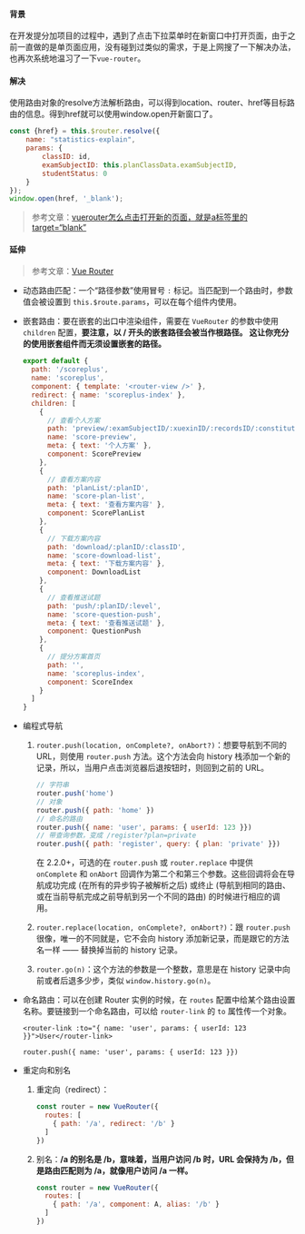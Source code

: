 #### 背景

在开发提分加项目的过程中，遇到了点击下拉菜单时在新窗口中打开页面，由于之前一直做的是单页面应用，没有碰到过类似的需求，于是上网搜了一下解决办法，也再次系统地温习了一下`vue-router`。

#### 解决

使用路由对象的resolve方法解析路由，可以得到location、router、href等目标路由的信息。得到href就可以使用window.open开新窗口了。

```javascript
const {href} = this.$router.resolve({
    name: "statistics-explain",
    params: {
        classID: id,
        examSubjectID: this.planClassData.examSubjectID,
        studentStatus: 0
    }
});
window.open(href, '_blank');
```

> 参考文章：[vuerouter怎么点击打开新的页面，就是a标签里的target=“blank”](https://segmentfault.com/q/1010000009557100)

#### 延伸

> 参考文章：[Vue Router](https://router.vuejs.org/zh/)

- 动态路由匹配：一个“路径参数”使用冒号 `:` 标记。当匹配到一个路由时，参数值会被设置到 `this.$route.params`，可以在每个组件内使用。

- 嵌套路由：要在嵌套的出口中渲染组件，需要在 `VueRouter` 的参数中使用 `children` 配置，**要注意，以 / 开头的嵌套路径会被当作根路径。 这让你充分的使用嵌套组件而无须设置嵌套的路径。**

  ```javascript
  export default {
    path: '/scoreplus',
    name: 'scoreplus',
    component: { template: '<router-view />' },
    redirect: { name: 'scoreplus-index' },
    children: [
      {
        // 查看个人方案
        path: 'preview/:examSubjectID/:xuexinID/:recordsID/:constitute/:planID',
        name: 'score-preview',
        meta: { text: '个人方案' },
        component: ScorePreview
      },
      {
        // 查看方案内容
        path: 'planList/:planID',
        name: 'score-plan-list',
        meta: { text: '查看方案内容' },
        component: ScorePlanList
      },
      {
        // 下载方案内容
        path: 'download/:planID/:classID',
        name: 'score-download-list',
        meta: { text: '下载方案内容' },
        component: DownloadList
      },
      {
        // 查看推送试题
        path: 'push/:planID/:level',
        name: 'score-question-push',
        meta: { text: '查看推送试题' },
        component: QuestionPush
      },
      {
        // 提分方案首页
        path: '',
        name: 'scoreplus-index',
        component: ScoreIndex
      }
    ]
  }
  ```

- 编程式导航

  1. `router.push(location, onComplete?, onAbort?)`：想要导航到不同的 URL，则使用 `router.push` 方法。这个方法会向 history 栈添加一个新的记录，所以，当用户点击浏览器后退按钮时，则回到之前的 URL。

     ```javascript
     // 字符串
     router.push('home')
     // 对象
     router.push({ path: 'home' })
     // 命名的路由
     router.push({ name: 'user', params: { userId: 123 }})
     // 带查询参数，变成 /register?plan=private
     router.push({ path: 'register', query: { plan: 'private' }})
     ```

     在 2.2.0+，可选的在 `router.push` 或 `router.replace` 中提供 `onComplete` 和 `onAbort` 回调作为第二个和第三个参数。这些回调将会在导航成功完成 (在所有的异步钩子被解析之后) 或终止 (导航到相同的路由、或在当前导航完成之前导航到另一个不同的路由) 的时候进行相应的调用。

  2. `router.replace(location, onComplete?, onAbort?)`：跟 `router.push` 很像，唯一的不同就是，它不会向 history 添加新记录，而是跟它的方法名一样 —— 替换掉当前的 history 记录。

  3. `router.go(n)`：这个方法的参数是一个整数，意思是在 history 记录中向前或者后退多少步，类似 `window.history.go(n)`。

- 命名路由：可以在创建 Router 实例的时候，在 `routes` 配置中给某个路由设置名称。要链接到一个命名路由，可以给 `router-link` 的 `to` 属性传一个对象。

  ```vue
  <router-link :to="{ name: 'user', params: { userId: 123 }}">User</router-link>
  
  router.push({ name: 'user', params: { userId: 123 }})
  ```

- 重定向和别名

  1. 重定向（redirect）：

     ```javascript
     const router = new VueRouter({
       routes: [
         { path: '/a', redirect: '/b' }
       ]
     })
     ```

  2. 别名：**/a 的别名是 /b，意味着，当用户访问 /b 时，URL 会保持为 /b，但是路由匹配则为 /a，就像用户访问 /a 一样。**

     ```javascript
     const router = new VueRouter({
       routes: [
         { path: '/a', component: A, alias: '/b' }
       ]
     })
     ```

     